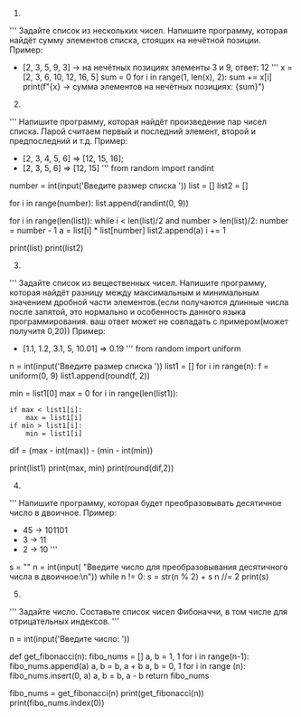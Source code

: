 1)
'''
Задайте список из нескольких чисел. Напишите программу, которая найдёт сумму элементов списка, стоящих на нечётной позиции.
Пример:
- [2, 3, 5, 9, 3] -> на нечётных позициях элементы 3 и 9, ответ: 12
'''
x = [2, 3, 6, 10, 12, 16, 5]
sum = 0
for i in range(1, len(x), 2):
    sum += x[i]       
print(f"{x} -> сумма элементов на нечётных позициях: {sum}")

2)
'''
Напишите программу, которая найдёт произведение пар чисел списка. Парой считаем первый и последний элемент, второй и предпоследний и т.д.
Пример:
- [2, 3, 4, 5, 6] => [12, 15, 16];
- [2, 3, 5, 6] => [12, 15]
'''
from random import randint


number = int(input('Введите размер списка '))
list = []
list2 = []

for i in range(number):
    list.append(randint(0, 9))

for i in range(len(list)):
    while i < len(list)/2 and number > len(list)/2:
        number = number - 1
        a = list[i] * list[number]
        list2.append(a)
        i += 1

print(list)
print(list2)

3)
'''
Задайте список из вещественных чисел. Напишите программу, которая найдёт разницу между максимальным и минимальным значением дробной части
элементов.(если получаются длинные числа после запятой, это нормально и особенность данного языка программирования. 
ваш ответ может не совпадать с примером(может получитя 0,20))
Пример:
- [1.1, 1.2, 3.1, 5, 10.01] => 0.19
'''
from random import uniform

n = int(input('Введите размер списка '))
list1 = []
for i in range(n):
    f = uniform(0, 9)
    list1.append(round(f, 2))

min = list1[0]
max = 0
for i in range(len(list1)):
    
    if max < list1[i]:
        max = list1[i]
    if min > list1[i]:
        min = list1[i]
dif = (max - int(max)) - (min - int(min))

print(list1)
print(max, min)
print(round(dif,2))


4)
'''
Напишите программу, которая будет преобразовывать десятичное число в двоичное.
Пример:
- 45 -> 101101
- 3 -> 11
- 2 -> 10
'''

s = ""
n = int(input(
    "Введите число для преобразовывания десятичного числа в двоичное:\n"))
while n != 0:
    s = str(n % 2) + s
    n //= 2
print(s)


5)
'''
Задайте число. Составьте список чисел Фибоначчи, в том числе для отрицательных индексов.
'''

n = int(input('Введите число: '))

def get_fibonacci(n):
    fibo_nums = []
    a, b = 1, 1
    for i in range(n-1):
        fibo_nums.append(a)
        a, b = b, a + b
    a, b = 0, 1
    for i in range (n):
        fibo_nums.insert(0, a)
        a, b = b, a - b
    return fibo_nums

fibo_nums = get_fibonacci(n)
print(get_fibonacci(n))
print(fibo_nums.index(0))
